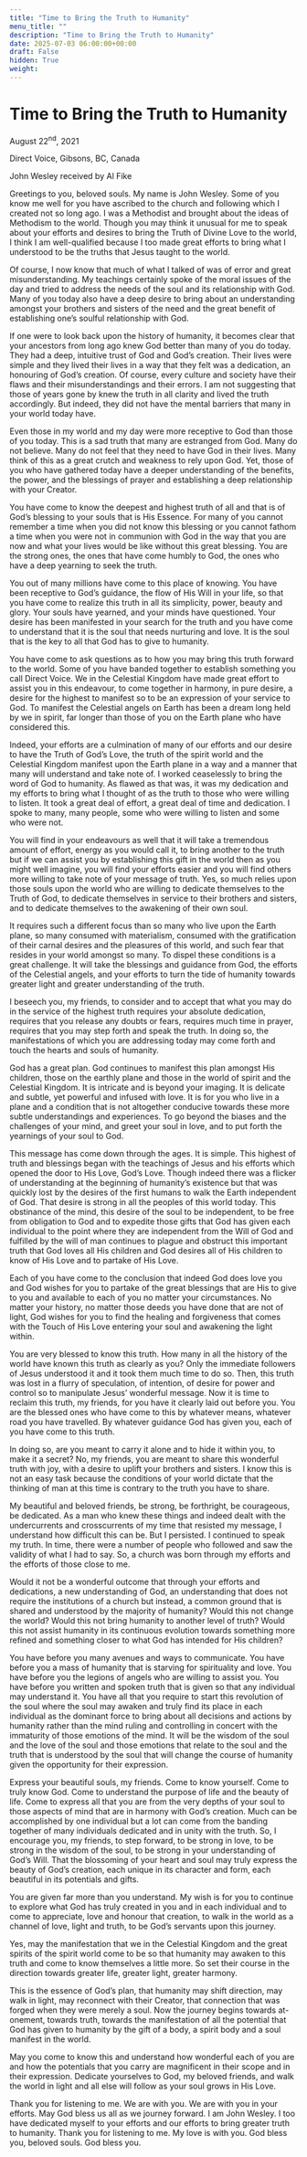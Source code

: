 ```yaml
---
title: "Time to Bring the Truth to Humanity"
menu_title: ""
description: "Time to Bring the Truth to Humanity"
date: 2025-07-03 06:00:00+00:00
draft: False
hidden: True
weight:
---
```

# Time to Bring the Truth to Humanity

August 22<sup>nd</sup>, 2021

Direct Voice, Gibsons, BC, Canada

John Wesley received by Al Fike

Greetings to you, beloved souls. My name is John Wesley. Some of you know me well for you have ascribed to the church and following which I created not so long ago. I was a Methodist and brought about the ideas of Methodism to the world. Though you may think it unusual for me to speak about your efforts and desires to bring the Truth of Divine Love to the world, I think I am well-qualified because I too made great efforts to bring what I understood to be the truths that Jesus taught to the world.

Of course, I now know that much of what I talked of was of error and great misunderstanding. My teachings certainly spoke of the moral issues of the day and tried to address the needs of the soul and its relationship with God. Many of you today also have a deep desire to bring about an understanding amongst your brothers and sisters of the need and the great benefit of establishing one’s soulful relationship with God.

If one were to look back upon the history of humanity, it becomes clear that your ancestors from long ago knew God better than many of you do today. They had a deep, intuitive trust of God and God’s creation. Their lives were simple and they lived their lives in a way that they felt was a dedication, an honouring of God’s creation. Of course, every culture and society have their flaws and their misunderstandings and their errors. I am not suggesting that those of years gone by knew the truth in all clarity and lived the truth accordingly. But indeed, they did not have the mental barriers that many in your world today have.

Even those in my world and my day were more receptive to God than those of you today. This is a sad truth that many are estranged from God. Many do not believe. Many do not feel that they need to have God in their lives. Many think of this as a great crutch and weakness to rely upon God. Yet, those of you who have gathered today have a deeper understanding of the benefits, the power, and the blessings of prayer and establishing a deep relationship with your Creator.

You have come to know the deepest and highest truth of all and that is of God’s blessing to your souls that is His Essence. For many of you cannot remember a time when you did not know this blessing or you cannot fathom a time when you were not in communion with God in the way that you are now and what your lives would be like without this great blessing. You are the strong ones, the ones that have come humbly to God, the ones who have a deep yearning to seek the truth.

You out of many millions have come to this place of knowing. You have been receptive to God’s guidance, the flow of His Will in your life, so that you have come to realize this truth in all its simplicity, power, beauty and glory. Your souls have yearned, and your minds have questioned. Your desire has been manifested in your search for the truth and you have come to understand that it is the soul that needs nurturing and love. It is the soul that is the key to all that God has to give to humanity.

You have come to ask questions as to how you may bring this truth forward to the world. Some of you have banded together to establish something you call Direct Voice. We in the Celestial Kingdom have made great effort to assist you in this endeavour, to come together in harmony, in pure desire, a desire for the highest to manifest so to be an expression of your service to God. To manifest the Celestial angels on Earth has been a dream long held by we in spirit, far longer than those of you on the Earth plane who have considered this.

Indeed, your efforts are a culmination of many of our efforts and our desire to have the Truth of God’s Love, the truth of the spirit world and the Celestial Kingdom manifest upon the Earth plane in a way and a manner that many will understand and take note of. I worked ceaselessly to bring the word of God to humanity. As flawed as that was, it was my dedication and my efforts to bring what I thought of as the truth to those who were willing to listen. It took a great deal of effort, a great deal of time and dedication. I spoke to many, many people, some who were willing to listen and some who were not.

You will find in your endeavours as well that it will take a tremendous amount of effort, energy as you would call it, to bring another to the truth but if we can assist you by establishing this gift in the world then as you might well imagine, you will find your efforts easier and you will find others more willing to take note of your message of truth. Yes, so much relies upon those souls upon the world who are willing to dedicate themselves to the Truth of God, to dedicate themselves in service to their brothers and sisters, and to dedicate themselves to the awakening of their own soul.

It requires such a different focus than so many who live upon the Earth plane, so many consumed with materialism, consumed with the gratification of their carnal desires and the pleasures of this world, and such fear that resides in your world amongst so many. To dispel these conditions is a great challenge. It will take the blessings and guidance from God, the efforts of the Celestial angels, and your efforts to turn the tide of humanity towards greater light and greater understanding of the truth.

 I beseech you, my friends, to consider and to accept that what you may do in the service of the highest truth requires your absolute dedication, requires that you release any doubts or fears, requires much time in prayer, requires that you may step forth and speak the truth. In doing so, the manifestations of which you are addressing today may come forth and touch the hearts and souls of humanity.

God has a great plan. God continues to manifest this plan amongst His children, those on the earthly plane and those in the world of spirit and the Celestial Kingdom. It is intricate and is beyond your imaging. It is delicate and subtle, yet powerful and infused with love. It is for you who live in a plane and a condition that is not altogether conducive towards these more subtle understandings and experiences. To go beyond the biases and the challenges of your mind, and greet your soul in love, and to put forth the yearnings of your soul to God.

This message has come down through the ages. It is simple. This highest of truth and blessings began with the teachings of Jesus and his efforts which opened the door to His Love, God’s Love. Though indeed there was a flicker of understanding at the beginning of humanity’s existence but that was quickly lost by the desires of the first humans to walk the Earth independent of God. That desire is strong in all the peoples of this world today. This obstinance of the mind, this desire of the soul to be independent, to be free from obligation to God and to expedite those gifts that God has given each individual to the point where they are independent from the Will of God and fulfilled by the will of man continues to plague and obstruct this important truth that God loves all His children and God desires all of His children to know of His Love and to partake of His Love.

Each of you have come to the conclusion that indeed God does love you and God wishes for you to partake of the great blessings that are His to give to you and available to each of you no matter your circumstances. No matter your history, no matter those deeds you have done that are not of light, God wishes for you to find the healing and forgiveness that comes with the Touch of His Love entering your soul and awakening the light within.

You are very blessed to know this truth. How many in all the history of the world have known this truth as clearly as you? Only the immediate followers of Jesus understood it and it took them much time to do so. Then, this truth was lost in a flurry of speculation, of intention, of desire for power and control so to manipulate Jesus’ wonderful message. Now it is time to reclaim this truth, my friends, for you have it clearly laid out before you. You are the blessed ones who have come to this by whatever means, whatever road you have travelled. By whatever guidance God has given you, each of you have come to this truth.

In doing so, are you meant to carry it alone and to hide it within you, to make it a secret? No, my friends, you are meant to share this wonderful truth with joy, with a desire to uplift your brothers and sisters. I know this is not an easy task because the conditions of your world dictate that the thinking of man at this time is contrary to the truth you have to share.

My beautiful and beloved friends, be strong, be forthright, be courageous, be dedicated. As a man who knew these things and indeed dealt with the undercurrents and crosscurrents of my time that resisted my message, I understand how difficult this can be. But I persisted. I continued to speak my truth. In time, there were a number of people who followed and saw the validity of what I had to say. So, a church was born through my efforts and the efforts of those close to me.

Would it not be a wonderful outcome that through your efforts and dedications, a new understanding of God, an understanding that does not require the institutions of a church but instead, a common ground that is shared and understood by the majority of humanity? Would this not change the world? Would this not bring humanity to another level of truth? Would this not assist humanity in its continuous evolution towards something more refined and something closer to what God has intended for His children?

You have before you many avenues and ways to communicate. You have before you a mass of humanity that is starving for spirituality and love. You have before you the legions of angels who are willing to assist you. You have before you written and spoken  truth that is given so that any individual may understand it. You have all that you require to start this revolution of the soul where the soul may awaken and truly find its place in each individual as the dominant force to bring about all decisions and actions by humanity rather than the mind ruling and controlling in concert with the immaturity of those emotions of the mind. It will be the wisdom of the soul and the love of the soul and those emotions that relate to the soul and the truth that is understood by the soul that will change the course of humanity given the opportunity for their expression.

Express your beautiful souls, my friends. Come to know yourself. Come to truly know God. Come to understand the purpose of life and the beauty of life. Come to express all that you are from the very depths of your soul to those aspects of mind that are in harmony with God’s creation.
Much can be accomplished by one individual but a lot can come from the banding together of many individuals dedicated and in unity with the truth. So, I encourage you, my friends, to step forward, to be strong in love, to be strong in the wisdom of the soul, to be strong in your understanding of God’s Will. That the blossoming of your heart and soul may truly express the beauty of God’s creation, each unique in its character and form, each beautiful in its potentials and gifts.

You are given far more than you understand. My wish is for you to continue to explore what God has truly created in you and in each individual and to come to appreciate, love and honour that creation, to walk in the world as a channel of love, light and truth, to be God’s servants upon this journey.

Yes, may the manifestation that we in the Celestial Kingdom and the great spirits of the spirit world come to be so that humanity may awaken to this truth and come to know themselves a little more. So set their course in the direction towards greater life, greater light, greater harmony.

This is the essence of God’s plan, that humanity may shift direction, may walk in light, may reconnect with their Creator, that connection that was forged when they were merely a soul. Now the journey begins towards at-onement, towards truth, towards the manifestation of all the potential that God has given to humanity by the gift of a body, a spirit body and a soul manifest in the world.

May you come to know this and understand how wonderful each of you are and how the potentials that you carry are magnificent in their scope and in their expression. Dedicate yourselves to God, my beloved friends, and walk the world in light and all else will follow as your soul grows in His Love.

Thank you for listening to me. We are with you. We are with you in your efforts. May God bless us all as we journey forward. I am John Wesley. I too have dedicated myself to your efforts and our efforts to bring greater truth to humanity. Thank you for listening to me. My love is with you. God bless you, beloved souls. God bless you.
